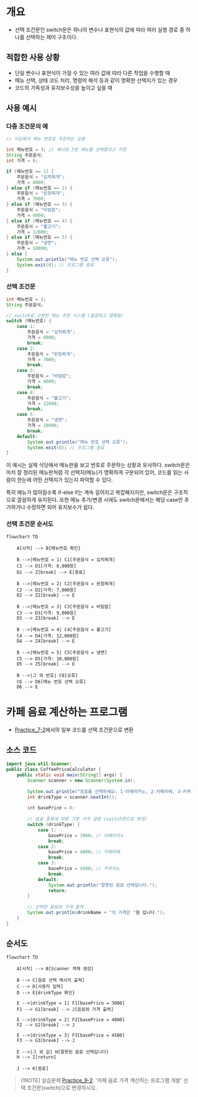 
# 개요

- 선택 조건문인 switch문은 하나의 변수나 표현식의 값에 따라 여러 실행 경로 중 하나를 선택하는 제어 구조이다.

## 적합한 사용 상황

- 단일 변수나 표현식이 가질 수 있는 여러 값에 따라 다른 작업을 수행할 때
- 메뉴 선택, 상태 코드 처리, 명령어 해석 등과 같이 명확한 선택지가 있는 경우
- 코드의 가독성과 유지보수성을 높이고 싶을 때

## 사용 예시

### 다중 조건문의 예

```java
// 식당에서 메뉴 번호로 주문하는 상황

int 메뉴번호 = 3; // 예시로 3번 메뉴를 선택했다고 가정
String 주문음식;
int 가격 = 0;

if (메뉴번호 == 1) {
    주문음식 = "김치찌개";
    가격 = 8000;
} else if (메뉴번호 == 2) {
    주문음식 = "된장찌개";
    가격 = 7000;
} else if (메뉴번호 == 3) {
    주문음식 = "비빔밥";
    가격 = 9000;
} else if (메뉴번호 == 4) {
    주문음식 = "불고기";
    가격 = 12000;
} else if (메뉴번호 == 5) {
    주문음식 = "냉면";
    가격 = 10000;
} else {
    System.out.println("메뉴 번호 선택 오류");
    System.exit(0); // 프로그램 종료
}
```

### 선택 조건문

```java
int 메뉴번호 = 3;
String 주문음식;

// switch로 구현한 메뉴 주문 시스템 (깔끔하고 명확함)
switch (메뉴번호) {
    case 1:
        주문음식 = "김치찌개";
        가격 = 8000;
        break;
    case 2:
        주문음식 = "된장찌개";
        가격 = 7000;
        break;
    case 3:
        주문음식 = "비빔밥";
        가격 = 9000;
        break;
    case 4:
        주문음식 = "불고기";
        가격 = 12000;
        break;
    case 5:
        주문음식 = "냉면";
        가격 = 10000;
        break;
    default:
        System.out.println("메뉴 번호 선택 오류");
        System.exit(0); // 프로그램 종료
}
```

이 예시는 실제 식당에서 메뉴판을 보고 번호로 주문하는 상황과 유사하다. switch문은 마치 잘 정리된 메뉴판처럼 각 선택지(메뉴)가 명확하게 구분되어 있어, 코드를 읽는 사람이 한눈에 어떤 선택지가 있는지 파악할 수 있다.

특히 메뉴가 많아질수록 if-else if는 계속 길어지고 복잡해지지만, switch문은 구조적으로 깔끔하게 유지된다. 또한 메뉴 추가/변경 시에도 switch문에서는 해당 case만 추가하거나 수정하면 되어 유지보수가 쉽다.

### 선택 조건문 순서도

```mermaid
flowchart TD

    A[시작] --> B{메뉴번호 확인}

    B -->|메뉴번호 = 1| C1[주문음식 = 김치찌개]
    C1 --> D1[가격: 8,000원]
    D1 --> Z[break] --> E[종료]

    B -->|메뉴번호 = 2| C2[주문음식 = 된장찌개]
    C2 --> D2[가격: 7,000원]
    D2 --> Z2[break] --> E

    B -->|메뉴번호 = 3| C3[주문음식 = 비빔밥]
    C3 --> D3[가격: 9,000원]
    D3 --> Z3[break] --> E

    B -->|메뉴번호 = 4| C4[주문음식 = 불고기]
    C4 --> D4[가격: 12,000원]
    D4 --> Z4[break] --> E

    B -->|메뉴번호 = 5| C5[주문음식 = 냉면]
    C5 --> D5[가격: 10,000원]
    D5 --> Z5[break] --> E

    B -->|그 외 번호| C6[오류]
    C6 --> D6[메뉴 번호 선택 오류]
    D6 --> E
```

# 카페 음료 계산하는 프로그램

- [Practice_7-2](../Week_07/practice/Practice_7-2.md)에서의 일부 코드를 선택 조건문으로 변환

## 소스 코드
```java
import java.util.Scanner;
public class CoffeePriceCalculator {
    public static void main(String[] args) {
        Scanner scanner = new Scanner(System.in);
        
        System.out.println("음료를 선택하세요: 1-아메리카노, 2-카페라떼, 3-카푸치노");
        int drinkType = scanner.nextInt();
        
        int basePrice = 0;
        
        // 음료 종류에 따른 기본 가격 설정 (switch문으로 변경)
        switch (drinkType) {
            case 1:
                basePrice = 3000; // 아메리카노
                break;
            case 2:
                basePrice = 4000; // 카페라떼
                break;
            case 3:
                basePrice = 4500; // 카푸치노
                break;
            default:
                System.out.println("잘못된 음료 선택입니다.");
                return;
        }
		
		// 선택한 음료와 가격 출력
		System.out.println(drinkName + "의 가격은 "원 입니다.");
    }
}
```

## 순서도

```mermaid
flowchart TD

    A[시작] --> B[Scanner 객체 생성]

    B --> C[음료 선택 메시지 출력]
    C --> D[사용자 입력]
    D --> E{drinkType 확인}

    E -->|drinkType = 1| F1[basePrice = 3000]
    F1 --> G1[break] --> J[음료와 가격 출력]

    E -->|drinkType = 2| F2[basePrice = 4000]
    F2 --> G2[break] --> J

    E -->|drinkType = 3| F3[basePrice = 4500]
    F3 --> G3[break] --> J

    E -->|그 외 값| H[잘못된 음료 선택입니다]
    H --> I[return]

    J --> K[종료]
```



> [!NOTE] 실습문제
> [Practice_9-2](../Week_09/practice/Practice_9-2.md): '카페 음료 가격 계산하는 프로그램 개발' 선택 조건문(switch)으로 변경하시오.

